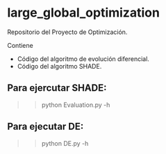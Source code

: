 # large_global_optimization

Repositorio del Proyecto de Optimización.

Contiene 

* Código del algoritmo de evolución diferencial.
* Código del algoritmo SHADE.

## Para ejercutar SHADE:

>> python Evaluation.py -h

## Para ejecutar DE:

>> python DE.py -h
